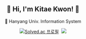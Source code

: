 <div align="center">

## 👋 Hi, I'm Kitae Kwon! 👋

🦁 Hanyang Univ. Information System

[![Solved.ac
프로필](http://mazassumnida.wtf/api/v2/generate_badge?boj=jrdora)](https://solved.ac/jrdora)&nbsp;&nbsp;<img src="http://mazandi.herokuapp.com/api?handle=jrdora&theme=warm"/>


</div>

